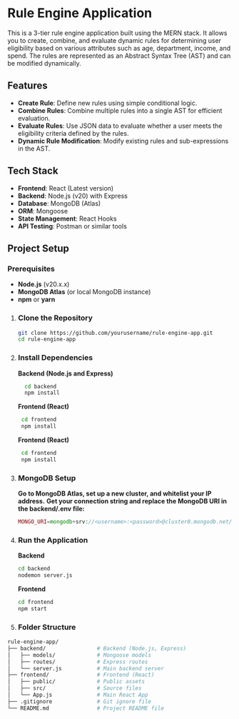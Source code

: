 # Rule Engine Application

This is a 3-tier rule engine application built using the MERN stack. It allows you to create, combine, and evaluate dynamic rules for determining user eligibility based on various attributes such as age, department, income, and spend. The rules are represented as an Abstract Syntax Tree (AST) and can be modified dynamically.

## Features
- **Create Rule**: Define new rules using simple conditional logic.
- **Combine Rules**: Combine multiple rules into a single AST for efficient evaluation.
- **Evaluate Rules**: Use JSON data to evaluate whether a user meets the eligibility criteria defined by the rules.
- **Dynamic Rule Modification**: Modify existing rules and sub-expressions in the AST.

## Tech Stack
- **Frontend**: React (Latest version)
- **Backend**: Node.js (v20) with Express
- **Database**: MongoDB (Atlas)
- **ORM**: Mongoose
- **State Management**: React Hooks
- **API Testing**: Postman or similar tools

## Project Setup

### Prerequisites
- **Node.js** (v20.x.x)
- **MongoDB Atlas** (or local MongoDB instance)
- **npm** or **yarn**

1.  ### Clone the Repository
    ```bash
    git clone https://github.com/yourusername/rule-engine-app.git
    cd rule-engine-app
2.  ### Install Dependencies
      **Backend (Node.js and Express)**
       ```bash
         cd backend
         npm install
       ```
      **Frontend (React)**
       ```bash
        cd frontend
        npm install
       ```
      **Frontend (React)**
       ```bash
        cd frontend
        npm install
       ```
3. ### MongoDB Setup
   **Go to MongoDB Atlas, set up a new cluster, and whitelist your IP address.**
   **Get your connection string and replace the MongoDB URI in the backend/.env file:**
   ```php
   MONGO_URI=mongodb+srv://<username>:<password>@cluster0.mongodb.net/<dbname>?retryWrites=true&w=majority
   ```
4. ### Run the Application
   **Backend**
   ```bash
   cd backend
   nodemon server.js
   ```
   **Frontend**
   ```bash
   cd frontend
   npm start
   ```
5. ### Folder Structure
  ```bash
  rule-engine-app/
├── backend/                # Backend (Node.js, Express)
│   ├── models/             # Mongoose models
│   ├── routes/             # Express routes
│   └── server.js           # Main backend server
├── frontend/               # Frontend (React)
│   ├── public/             # Public assets
│   ├── src/                # Source files
│   └── App.js              # Main React App
├── .gitignore              # Git ignore file
└── README.md               # Project README file
```
   
